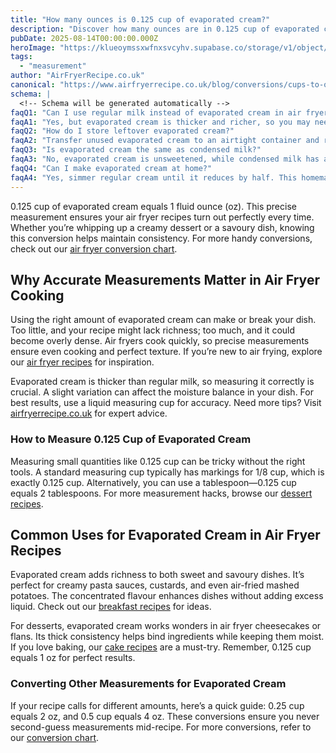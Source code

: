 ```yaml
---
title: "How many ounces is 0.125 cup of evaporated cream?"
description: "Discover how many ounces are in 0.125 cup of evaporated cream for precise air fryer recipes. Convert measurements effortlessly!"
pubDate: 2025-08-14T00:00:00.000Z
heroImage: "https://klueoymssxwfnxsvcyhv.supabase.co/storage/v1/object/public/Shmucket/how-many-ounces-is-0-125-cup-of-evaporated-cream.webp"
tags:
  - "measurement"
author: "AirFryerRecipe.co.uk"
canonical: "https://www.airfryerrecipe.co.uk/blog/conversions/cups-to-ounces/how-many-ounces-is-0-125-cup-of-evaporated-cream"
schema: |
  <!-- Schema will be generated automatically -->
faqQ1: "Can I use regular milk instead of evaporated cream in air fryer recipes?"
faqA1: "Yes, but evaporated cream is thicker and richer, so you may need to adjust quantities. For every 0.125 cup of evaporated cream, use 0.125 cup of regular milk plus 1 teaspoon of butter for a similar consistency."
faqQ2: "How do I store leftover evaporated cream?"
faqA2: "Transfer unused evaporated cream to an airtight container and refrigerate for up to 5 days. Stir well before using, as separation can occur. For longer storage, freeze in small portions."
faqQ3: "Is evaporated cream the same as condensed milk?"
faqA3: "No, evaporated cream is unsweetened, while condensed milk has added sugar. They’re not interchangeable in recipes unless adjustments are made to sweetness and texture."
faqQ4: "Can I make evaporated cream at home?"
faqA4: "Yes, simmer regular cream until it reduces by half. This homemade version works well in air fryer recipes, but measure carefully—0.125 cup still equals 1 oz."
---
```

<p>0.125 cup of evaporated cream equals 1 fluid ounce (oz). This precise measurement ensures your air fryer recipes turn out perfectly every time. Whether you’re whipping up a creamy dessert or a savoury dish, knowing this conversion helps maintain consistency. For more handy conversions, check out our <a href=https://www.airfryerrecipe.co.uk/air-fryer-conversion-chart>air fryer conversion chart</a>.</p>  

<h2>Why Accurate Measurements Matter in Air Fryer Cooking</h2>  
<p>Using the right amount of evaporated cream can make or break your dish. Too little, and your recipe might lack richness; too much, and it could become overly dense. Air fryers cook quickly, so precise measurements ensure even cooking and perfect texture. If you’re new to air frying, explore our <a href=https://www.airfryerrecipe.co.uk/recipes>air fryer recipes</a> for inspiration.</p>  

<p>Evaporated cream is thicker than regular milk, so measuring it correctly is crucial. A slight variation can affect the moisture balance in your dish. For best results, use a liquid measuring cup for accuracy. Need more tips? Visit <a href=https://www.airfryerrecipe.co.uk>airfryerrecipe.co.uk</a> for expert advice.</p>  

<h3>How to Measure 0.125 Cup of Evaporated Cream</h3>  
<p>Measuring small quantities like 0.125 cup can be tricky without the right tools. A standard measuring cup typically has markings for 1/8 cup, which is exactly 0.125 cup. Alternatively, you can use a tablespoon—0.125 cup equals 2 tablespoons. For more measurement hacks, browse our <a href=https://www.airfryerrecipe.co.uk/recipe-category/dessert>dessert recipes</a>.</p>  

<h2>Common Uses for Evaporated Cream in Air Fryer Recipes</h2>  
<p>Evaporated cream adds richness to both sweet and savoury dishes. It’s perfect for creamy pasta sauces, custards, and even air-fried mashed potatoes. The concentrated flavour enhances dishes without adding excess liquid. Check out our <a href=https://www.airfryerrecipe.co.uk/recipe-category/breakfast>breakfast recipes</a> for ideas.</p>  

<p>For desserts, evaporated cream works wonders in air fryer cheesecakes or flans. Its thick consistency helps bind ingredients while keeping them moist. If you love baking, our <a href=https://www.airfryerrecipe.co.uk/recipe-category/cakes>cake recipes</a> are a must-try. Remember, 0.125 cup equals 1 oz for perfect results.</p>  

<h3>Converting Other Measurements for Evaporated Cream</h3>  
<p>If your recipe calls for different amounts, here’s a quick guide: 0.25 cup equals 2 oz, and 0.5 cup equals 4 oz. These conversions ensure you never second-guess measurements mid-recipe. For more conversions, refer to our <a href=https://www.airfryerrecipe.co.uk/air-fryer-conversion-chart>conversion chart</a>.</p>
